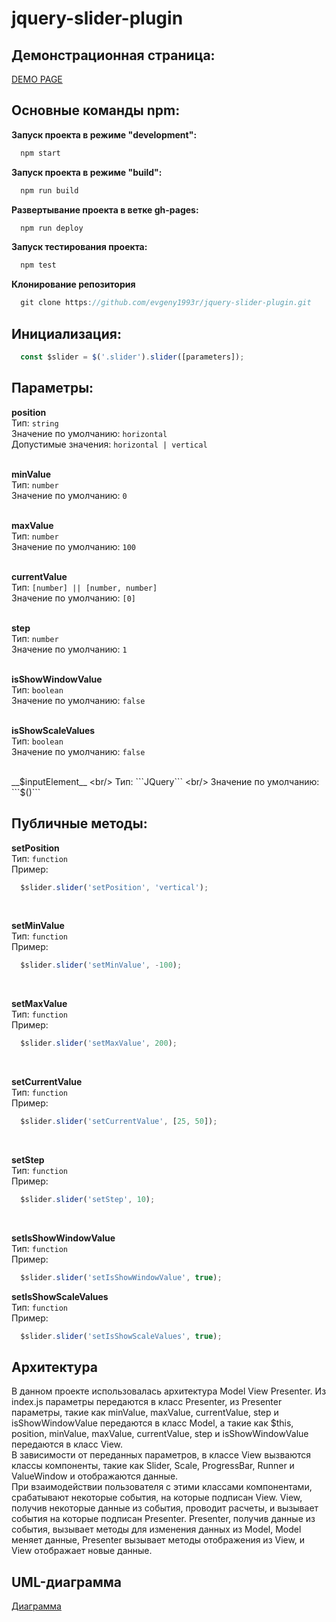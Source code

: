 # jquery-slider-plugin

## Демонстрационная страница:
  [DEMO PAGE](https://evgeny1993r.github.io/demo-page-jquery-slider-plugin/)

## Основные команды npm:
__Запуск проекта в режиме "development":__
```js
  npm start 
```
__Запуск проекта в режиме "build":__
```js
  npm run build
```
__Развертывание проекта в ветке gh-pages:__
```js
  npm run deploy
```
__Запуск тестирования проекта:__
```js
  npm test
```
__Клонирование репозитория__
```js
  git clone https://github.com/evgeny1993r/jquery-slider-plugin.git
```
  
## Инициализация:
```js
  const $slider = $('.slider').slider([parameters]);
```

## Параметры:
__position__ <br/>
Тип: ```string``` <br/>
Значение по умолчанию: ```horizontal``` <br/>
Допустимые значения: ```horizontal | vertical``` <br/>
<br/>

__minValue__ <br/>
Тип: ```number``` <br/>
Значение по умолчанию: ```0``` <br/>
<br/>

__maxValue__ <br/>
Тип: ```number``` <br/>
Значение по умолчанию: ```100``` <br/>
<br/>

__currentValue__ <br/>
Тип: ```[number] || [number, number]``` <br/>
Значение по умолчанию: ```[0]``` <br/>
<br/>

__step__ <br/>
Тип: ```number``` <br/>
Значение по умолчанию: ```1``` <br/>
<br/>

__isShowWindowValue__ <br/>
Тип: ```boolean``` <br/>
Значение по умолчанию: ```false``` <br/>
<br/>

__isShowScaleValues__ <br/>
Тип: ```boolean``` <br/>
Значение по умолчанию: ```false``` <br/>
<br/>

__$inputElement__ <br/>
Тип: ```JQuery``` <br/>
Значение по умолчанию: ```$()``` <br/>

## Публичные методы:
__setPosition__ <br/>
Тип: `function` <br/>
Пример:
```js
  $slider.slider('setPosition', 'vertical');
```
<br/>

__setMinValue__ <br/>
Тип: `function` <br/>
Пример:
```js
  $slider.slider('setMinValue', -100);
```
<br/>

__setMaxValue__ <br/>
Тип: `function` <br/>
Пример: 
```js
  $slider.slider('setMaxValue', 200);
```
<br/>

__setCurrentValue__ <br/>
Тип: `function` <br/>
Пример:
```js
  $slider.slider('setCurrentValue', [25, 50]);
```
<br/>

__setStep__ <br/>
Тип: ```function``` <br/>
Пример:
```js
  $slider.slider('setStep', 10);
```
<br/>

__setIsShowWindowValue__ <br/>
Тип: ```function``` <br/>
Пример: 
```js
  $slider.slider('setIsShowWindowValue', true);
```

__setIsShowScaleValues__ <br/>
Тип: ```function``` <br/>
Пример: 
```js
  $slider.slider('setIsShowScaleValues', true);
```

## Архитектура
В данном проекте использовалась архитектура Model View Presenter. 
Из index.js параметры передаются в класс Presenter, из Presenter параметры, такие как minValue, maxValue, currentValue, step и isShowWindowValue передаются в класс Model, а такие как $this, position, minValue, maxValue, currentValue, step и isShowWindowValue передаются в класс View. <br/>
В зависимости от переданных параметров, в классе View вызваются классы компоненты, такие как Slider, Scale, ProgressBar, Runner и ValueWindow и отображаются данные. <br/>
При взаимодействии пользователя с этими классами компонентами, срабатывают некоторые события, на которые подписан View. View, получив некоторые данные из события, проводит расчеты, и вызывает события на которые подписан Presenter. Presenter, получив данные из события, вызывает методы для изменения данных из Model, Model меняет данные, Presenter вызывает методы отображения из View, и View отображает новые данные.

## UML-диаграмма
[Диаграмма](https://github.com/evgeny1993r/jquery-slider-plugin/blob/main/src/images/Diagram.png)
